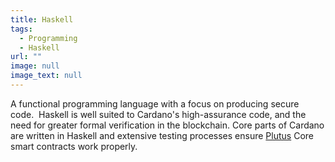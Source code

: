 ```yaml
---
title: Haskell
tags:
  - Programming
  - Haskell
url: ""
image: null
image_text: null
---
```


A functional programming language with a focus on producing secure code.  Haskell is well suited to Cardano's high-assurance code, and the need for greater formal verification in the blockchain. Core parts of Cardano are written in Haskell and extensive testing processes ensure [Plutus](https://www.essentialcardano.io/glossary/plutus) Core smart contracts work properly.
